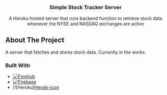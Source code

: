 
<a id="readme-top"></a>

<br />
<div align="center">
  <h3 align="center">Simple Stock Tracker Server</h3>

  <p align="center">
    A Heroku hosted server that runs backend function to retrieve stock data whenever the NYSE and NASDAQ exchanges are active
    <br />
  </p>
</div>


## About The Project

A server that fetches and stores stock data. Currently in the works.

### Built With


- [![Finnhub][Finnhub-icon]][Finnhub-url]
- [![Firebase][Firebase-icon]][Firebase-url]
- [![Heroku][Heroki-icon][Heroku-url]


[product-screenshot]: public/Screenshot1.png
[Finnhub-icon]: https://img.shields.io/badge/Finnhub-1DB954?style=for-the-badge
[Finnhub-url]: https://finnhub.io/
[Firebase-icon]: https://img.shields.io/badge/firebase-rgb(255%2C%20196%2C%200)?style=for-the-badge&logo=firebase&logoColor=%23DD2C00
[Firebase-url]: https://firebase.google.com/
[Heroku-icon]: https://img.shields.io/badge/heroku-%23FFFFFF?style=for-the-badge&logo=heroku&logoColor=%23430098
[Heroku-url]: https://www.heroku.com/home
